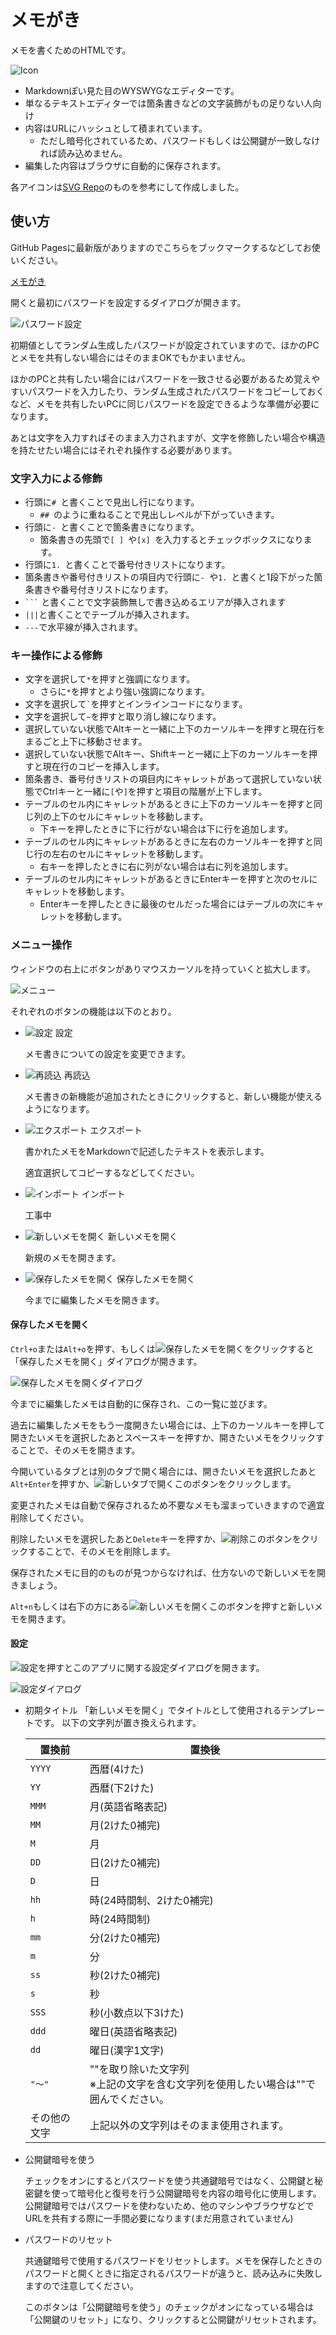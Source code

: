 # メモがき

メモを書くためのHTMLです。

![Icon](./icon.svg)

* Markdownぽい見た目のWYSWYGなエディターです。
* 単なるテキストエディターでは箇条書きなどの文字装飾がもの足りない人向け
* 内容はURLにハッシュとして積まれています。
  * ただし暗号化されているため、パスワードもしくは公開鍵が一致しなければ読み込めません。
* 編集した内容はブラウザに自動的に保存されます。

各アイコンは[SVG Repo](https://www.svgrepo.com)のものを参考にして作成しました。

## 使い方

GitHub Pagesに最新版がありますのでこちらをブックマークするなどしてお使いください。

[メモがき](https://sugoroku-y.github.io/memo/)

開くと最初にパスワードを設定するダイアログが開きます。

![パスワード設定](images/password.png)

初期値としてランダム生成したパスワードが設定されていますので、ほかのPCとメモを共有しない場合にはそのままOKでもかまいません。

ほかのPCと共有したい場合にはパスワードを一致させる必要があるため覚えやすいパスワードを入力したり、ランダム生成されたパスワードをコピーしておくなど、メモを共有したいPCに同じパスワードを設定できるような準備が必要になります。

あとは文字を入力すればそのまま入力されますが、文字を修飾したい場合や構造を持たせたい場合にはそれぞれ操作する必要があります。

### 文字入力による修飾

* 行頭に`# `と書くことで見出し行になります。
  * `## `のように重ねることで見出しレベルが下がっていきます。
* 行頭に`- `と書くことで箇条書きになります。
  * 箇条書きの先頭で`[ ] `や`[x] `を入力するとチェックボックスになります。
* 行頭に`1. `と書くことで番号付きリストになります。
* 箇条書きや番号付きリストの項目内で行頭に`- `や`1. `と書くと1段下がった箇条書きや番号付きリストになります。
* ` ``` ` と書くことで文字装飾無しで書き込めるエリアが挿入されます
* `|||`と書くことでテーブルが挿入されます。
* `---`で水平線が挿入されます。

### キー操作による修飾

* 文字を選択して`*`を押すと強調になります。
  * さらに`*`を押すとより強い強調になります。
* 文字を選択して`` ` ``を押すとインラインコードになります。
* 文字を選択して`~`を押すと取り消し線になります。
* 選択していない状態でAltキーと一緒に上下のカーソルキーを押すと現在行をまるごと上下に移動させます。
* 選択していない状態でAltキー、Shiftキーと一緒に上下のカーソルキーを押すと現在行のコピーを挿入します。
* 箇条書き、番号付きリストの項目内にキャレットがあって選択していない状態でCtrlキーと一緒に`[`や`]`を押すと項目の階層が上下します。
* テーブルのセル内にキャレットがあるときに上下のカーソルキーを押すと同じ列の上下のセルにキャレットを移動します。
  * 下キーを押したときに下に行がない場合は下に行を追加します。
* テーブルのセル内にキャレットがあるときに左右のカーソルキーを押すと同じ行の左右のセルにキャレットを移動します。
  * 右キーを押したときに右に列がない場合は右に列を追加します。
* テーブルのセル内にキャレットがあるときにEnterキーを押すと次のセルにキャレットを移動します。
  * Enterキーを押したときに最後のセルだった場合にはテーブルの次にキャレットを移動します。

### メニュー操作

ウィンドウの右上にボタンがありマウスカーソルを持っていくと拡大します。

![メニュー](images/menu.png)

それぞれのボタンの機能は以下のとおり。

* ![設定](images/settings.png) 設定

  メモ書きについての設定を変更できます。

* ![再読込](images/reload.png) 再読込

  メモ書きの新機能が追加されたときにクリックすると、新しい機能が使えるようになります。

* ![エクスポート](images/export.png) エクスポート

  書かれたメモをMarkdownで記述したテキストを表示します。

  適宜選択してコピーするなどしてください。

* ![インポート](images/import.png) インポート

  工事中

* ![新しいメモを開く](images/new.png) 新しいメモを開く

  新規のメモを開きます。

* ![保存したメモを開く](images/open.png) 保存したメモを開く

  今までに編集したメモを開きます。

#### 保存したメモを開く

`Ctrl+o`または`Alt+o`を押す、もしくは![保存したメモを開く](images/open-button.png)をクリックすると「保存したメモを開く」ダイアログが開きます。

![保存したメモを開くダイアログ](images/open-dialog.png)

今までに編集したメモは自動的に保存され、この一覧に並びます。

過去に編集したメモをもう一度開きたい場合には、上下のカーソルキーを押して開きたいメモを選択したあとスペースキーを押すか、開きたいメモをクリックすることで、そのメモを開きます。

今開いているタブとは別のタブで開く場合には、開きたいメモを選択したあと`Alt+Enter`を押すか、![新しいタブで開く](images/new-tab.png)このボタンをクリックします。

変更されたメモは自動で保存されるため不要なメモも溜まっていきますので適宜削除してください。

削除したいメモを選択したあと`Delete`キーを押すか、![削除](images/delete.png)このボタンをクリックすることで、そのメモを削除します。

保存されたメモに目的のものが見つからなければ、仕方ないので新しいメモを開きましょう。

`Alt+n`もしくは右下の方にある![新しいメモを開く](images/new-button.png)このボタンを押すと新しいメモを開きます。

#### 設定

![設定](images/settings-button.png)を押すとこのアプリに関する設定ダイアログを開きます。

![設定ダイアログ](images/settings-dialog.png)

* 初期タイトル
    「新しいメモを開く」でタイトルとして使用されるテンプレートです。
    以下の文字列が置き換えられます。

    |置換前    | 置換後                                           |
    |------ | ----------------------------------------------|
    |`YYYY` | 西暦(4けた)                                       |
    |`YY`   | 西暦(下2けた)                                      |
    |`MMM`  | 月(英語省略表記)                                     |
    |`MM`   | 月(2けた0補完)                                     |
    |`M`    | 月                                             |
    |`DD`   | 日(2けた0補完)                                     |
    |`D`    | 日                                             |
    |`hh`   | 時(24時間制、2けた0補完)                               |
    |`h`    | 時(24時間制)                                      |
    |`mm`   | 分(2けた0補完)                                     |
    |`m`    | 分                                             |
    |`ss`   | 秒(2けた0補完)                                     |
    |`s`    | 秒                                             |
    |`SSS`  | 秒(小数点以下3けた)                                   |
    |`ddd`  | 曜日(英語省略表記)                                    |
    |`dd`   | 曜日(漢字1文字)                                     |
    |`"～"`  | ""を取り除いた文字列<br>※上記の文字を含む文字列を使用したい場合は""で囲んでください。|
    |その他の文字 | 上記以外の文字列はそのまま使用されます。                          |

* 公開鍵暗号を使う

  チェックをオンにするとパスワードを使う共通鍵暗号ではなく、公開鍵と秘密鍵を使って暗号化と復号を行う公開鍵暗号を内容の暗号化に使用します。
  公開鍵暗号ではパスワードを使わないため、他のマシンやブラウザなどでURLを共有する際に一手間必要になります(まだ用意されていません)

* パスワードのリセット

  共通鍵暗号で使用するパスワードをリセットします。メモを保存したときのパスワードと開くときに指定されるパスワードが違うと、読み込みに失敗しますので注意してください。

  このボタンは「公開鍵暗号を使う」のチェックがオンになっている場合は「公開鍵のリセット」になり、クリックすると公開鍵がリセットされます。
